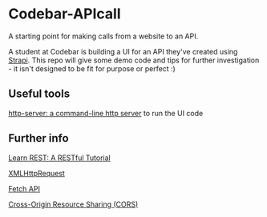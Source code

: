 # Codebar-APIcall

A starting point for making calls from a website to an API.

A student at Codebar is building a UI for an API they've created using [Strapi](https://strapi.io/). This repo will give some demo code and tips for further investigation - it isn't designed to be fit for purpose or perfect :)

## Useful tools

[http-server: a command-line http server](https://www.npmjs.com/package/http-server) to run the UI code

## Further info

[Learn REST: A RESTful Tutorial](https://www.restapitutorial.com/)

[XMLHttpRequest](https://developer.mozilla.org/en-US/docs/Web/API/XMLHttpRequest)

[Fetch API](https://developer.mozilla.org/en-US/docs/Web/API/Fetch_API)

[Cross-Origin Resource Sharing (CORS)](https://developer.mozilla.org/en-US/docs/Web/HTTP/CORS)
